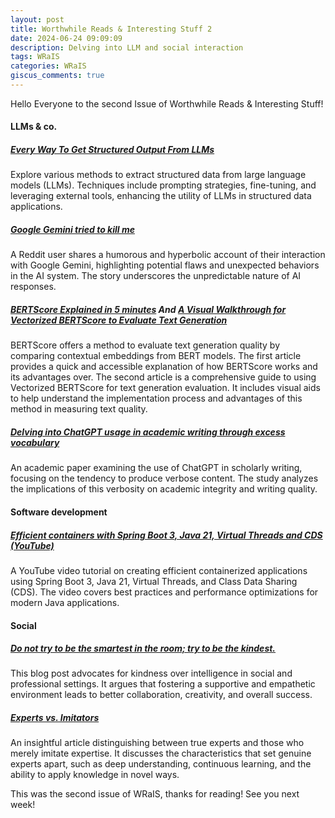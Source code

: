 ```yaml
---
layout: post
title: Worthwhile Reads & Interesting Stuff 2
date: 2024-06-24 09:09:09
description: Delving into LLM and social interaction
tags: WRaIS
categories: WRaIS
giscus_comments: true
---
```


Hello Everyone to the second Issue of Worthwhile Reads & Interesting Stuff!

#### LLMs & co.

##### [Every Way To Get Structured Output From LLMs](https://www.boundaryml.com/blog/structured-output-from-llms)

Explore various methods to extract structured data from large language models (LLMs).
Techniques include prompting strategies, fine-tuning, and leveraging external tools, enhancing the utility of LLMs in structured data applications.

##### [Google Gemini tried to kill me](https://old.reddit.com/r/ChatGPT/comments/1diljf2/google_gemini_tried_to_kill_me/)

A Reddit user shares a humorous and hyperbolic account of their interaction with Google Gemini, highlighting potential flaws and unexpected behaviors in the AI system.
The story underscores the unpredictable nature of AI responses.

##### [BERTScore Explained in 5 minutes](https://medium.com/@abonia/bertscore-explained-in-5-minutes-0b98553bfb71) And [A Visual Walkthrough for Vectorized BERTScore to Evaluate Text Generation](https://pub.towardsai.net/visual-walkthrough-for-vectorized-bertscore-to-evaluate-text-generation-b9ed61e6fdfe)

BERTScore offers a method to evaluate text generation quality by comparing contextual embeddings from BERT models.
The first article provides a quick and accessible explanation of how BERTScore works and its advantages over.
The second article is a comprehensive guide to using Vectorized BERTScore for text generation evaluation.
It includes visual aids to help understand the implementation process and advantages of this method in measuring text quality.

##### [Delving into ChatGPT usage in academic writing through excess vocabulary](https://arxiv.org/abs/2406.07016)

An academic paper examining the use of ChatGPT in scholarly writing, focusing on the tendency to produce verbose content.
The study analyzes the implications of this verbosity on academic integrity and writing quality.

#### Software development

##### [Efficient containers with Spring Boot 3, Java 21, Virtual Threads and CDS (YouTube)](https://old.reddit.com/r/java/comments/1dj139h/efficient_containers_with_spring_boot_3_java_21/)

A YouTube video tutorial on creating efficient containerized applications using Spring Boot 3, Java 21, Virtual Threads, and Class Data Sharing (CDS).
The video covers best practices and performance optimizations for modern Java applications.

#### Social

##### [Do not try to be the smartest in the room; try to be the kindest.](https://www.jorgegalindo.me/en/blog/posts/do-not-be-the-smartest-in-the-room-try-to-be-the-kindest)

This blog post advocates for kindness over intelligence in social and professional settings.
It argues that fostering a supportive and empathetic environment leads to better collaboration, creativity, and overall success.

##### [Experts vs. Imitators](https://fs.blog/experts-vs-imitators/)

An insightful article distinguishing between true experts and those who merely imitate expertise.
It discusses the characteristics that set genuine experts apart, such as deep understanding, continuous learning, and the ability to apply knowledge in novel ways.

This was the second issue of WRaIS, thanks for reading!
See you next week!
